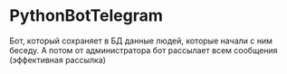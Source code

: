 # PythonBotTelegram
Бот, который сохраняет в БД данные людей, которые начали с ним беседу. А потом от администратора бот рассылает всем сообщения (эффективная рассылка)
